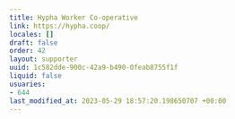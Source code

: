 ```yaml
---
title: Hypha Worker Co-operative
link: https://hypha.coop/
locales: []
draft: false
order: 42
layout: supporter
uuid: 1c582dde-900c-42a9-b490-0feab8755f1f
liquid: false
usuaries:
- 644
last_modified_at: 2023-05-29 18:57:20.198650707 +00:00
---
```


